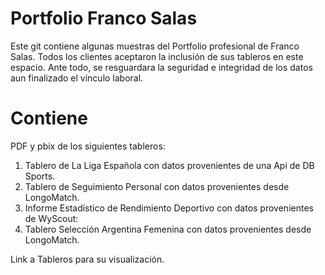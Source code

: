 # Portfolio Franco Salas
Este git contiene algunas muestras del Portfolio profesional de Franco Salas.
Todos los clientes aceptaron la inclusión de sus tableros en este espacio. 
Ante todo, se resguardara la seguridad e integridad de los datos aun finalizado el vínculo laboral.

# Contiene 
PDF y pbix de los siguientes tableros:

1. Tablero de La Liga Española con datos provenientes de una Api de DB Sports.
2. Tablero de Seguimiento Personal con datos provenientes desde LongoMatch.
3. Informe Estadístico de Rendimiento Deportivo con datos provenientes de WyScout:
4. Tablero Selección Argentina Femenina con datos provenientes desde LongoMatch.

Link a Tableros para su visualización.
